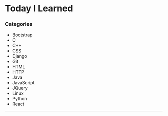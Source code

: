 Today I Learned
===============
### Categories
* Bootstrap
* C
* C++
* CSS
* Django
* Git
* HTML
* HTTP
* Java
* JavaScript
* JQuery
* Linux
* Python
* React
<hr/>